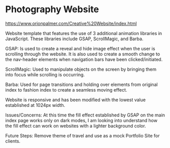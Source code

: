 # Photography Website

https://www.orionpalmer.com/Creative%20Website/index.html

Website template that features the use of 3 additional animation libraries in JavaScript.
These libraries include GSAP, ScrollMagic, and Barba.

GSAP: Is used to create a reveal and hide image effect when the user is scrolling through the website. It is also used to create a smooth change to the nav-header elements when navigation bars have been clicked/initiated.

ScrollMagic: Used to manipulate objects on the screen by bringing them into focus while scrolling is occurring.

Barba: Used for page transitions and holding over elements from original index to fashion index to create a seamless moving effect.

Website is responsive and has been modified with the lowest value established at 1024px width.


Issues/Concerns:
At this time the fill effect established by GSAP on the main index page works only on dark modes, I am looking into understand how the fill effect can work on websites with a lighter background color.

Future Steps:
Remove theme of travel and use as a mock Portfolio Site for clients.
